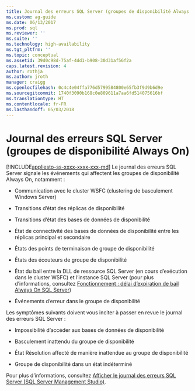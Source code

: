 ```yaml
---
title: Journal des erreurs SQL Server (groupes de disponibilité Always On) (SQL Server) | Microsoft Docs
ms.custom: ag-guide
ms.date: 06/13/2017
ms.prod: sql
ms.reviewer: ''
ms.suite: ''
ms.technology: high-availability
ms.tgt_pltfrm: ''
ms.topic: conceptual
ms.assetid: 39d0c98d-75af-4dd1-b908-30d31af56f2a
caps.latest.revision: 4
author: rothja
ms.author: jroth
manager: craigg
ms.openlocfilehash: 0c4c4e04ffa776d5799584800e65fb3f9d9b6d9e
ms.sourcegitcommit: 1740f3090b168c0e809611a7aa6fd514075616bf
ms.translationtype: HT
ms.contentlocale: fr-FR
ms.lasthandoff: 05/03/2018
---
```

# <a name="sql-server-error-log-always-on-availability-groups"></a>Journal des erreurs SQL Server (groupes de disponibilité Always On)
[!INCLUDE[appliesto-ss-xxxx-xxxx-xxx-md](../../../includes/appliesto-ss-xxxx-xxxx-xxx-md.md)]
  Le journal des erreurs SQL Server signale les événements qui affectent les groupes de disponibilité Always On, notamment :  
  
-   Communication avec le cluster WSFC (clustering de basculement Windows Server)  
  
-   Transitions d’état des réplicas de disponibilité  
  
-   Transitions d’état des bases de données de disponibilité  
  
-   État de connectivité des bases de données de disponibilité entre les réplicas principal et secondaire  
  
-   États des points de terminaison de groupe de disponibilité  
  
-   États des écouteurs de groupe de disponibilité  
  
-   État du bail entre la DLL de ressource SQL Server (en cours d’exécution dans le cluster WSFC) et l’instance SQL Server (pour plus d’informations, consultez [Fonctionnement : délai d’expiration de bail Always On SQL Server](http://blogs.msdn.com/b/psssql/archive/2012/09/07/how-it-works-sql-server-alwayson-lease-timeout.aspx))  
  
-   Événements d’erreur dans le groupe de disponibilité  


Les symptômes suivants doivent vous inciter à passer en revue le journal des erreurs SQL Server :  

-   Impossibilité d’accéder aux bases de données de disponibilité  
  
-   Basculement inattendu du groupe de disponibilité  
  
-   État Résolution affecté de manière inattendue au groupe de disponibilité  
  
-   Groupe de disponibilité dans un état indéterminé  
  
Pour plus d’informations, consultez [Afficher le journal des erreurs SQL Server &#40;SQL Server Management Studio&#41;](~/relational-databases/performance/view-the-sql-server-error-log-sql-server-management-studio.md).  
  
  
